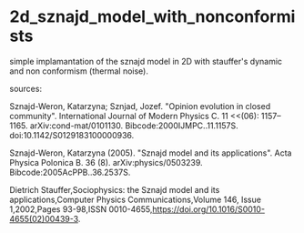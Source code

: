 # 2d_sznajd_model_with_nonconformists

simple implamantation of the sznajd model in 2D with stauffer's dynamic and non conformism (thermal noise).

sources:

Sznajd-Weron, Katarzyna; Sznjad, Jozef. "Opinion evolution in closed community". International Journal of Modern Physics C. 11 <<(06): 1157–1165. arXiv:cond-mat/0101130. Bibcode:2000IJMPC..11.1157S. doi:10.1142/S0129183100000936.
 
Sznajd-Weron, Katarzyna (2005). "Sznajd model and its applications". Acta Physica Polonica B. 36 (8). arXiv:physics/0503239. Bibcode:2005AcPPB..36.2537S.

Dietrich Stauffer,Sociophysics: the Sznajd model and its applications,Computer Physics Communications,Volume 146, Issue 1,2002,Pages 93-98,ISSN 0010-4655,https://doi.org/10.1016/S0010-4655(02)00439-3.
